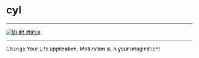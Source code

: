 # cyl

---

[![Build status](https://github.com/akwilina/cyl/workflows/Build/badge.svg)](https://github.com/akwilina/cyl/actions)

---

Change Your Life application. Motivation is in your imagination!

